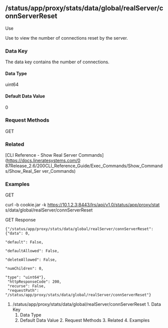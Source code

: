 ## /status/app/proxy/stats/data/global/realServer/connServerReset

Use

Use to view the number of connections reset by the server.

### Data Key

The data key contains the number of connections.

#### Data Type

uint64

#### Default Data Value

0

### Request Methods

GET

### Related

[CLI Reference - Show Real Server Commands](https://docs.lineratesystems.com/0
87Release_2.6/200CLI_Reference_Guide/Exec_Commands/Show_Commands/Show_Real_Ser
ver_Commands)

### Examples

GET

curl -b cookie.jar -k https://10.1.2.3:8443/lrs/api/v1.0/status/app/proxy/stat
s/data/global/realServer/connServerReset

GET Response

    
    {"/status/app/proxy/stats/data/global/realServer/connServerReset": {"data": 0,
                                                                         "default": False,
                                                                         "defaultAllowed": False,
                                                                         "deleteAllowed": False,
                                                                         "numChildren": 0,
                                                                         "type": "uint64"},
     "httpResponseCode": 200,
     "recurse": False,
     "requestPath": "/status/app/proxy/stats/data/global/realServer/connServerReset"}
    

  1. /status/app/proxy/stats/data/global/realServer/connServerReset
    1. Data Key
      1. Data Type
      2. Default Data Value
    2. Request Methods
    3. Related
    4. Examples

